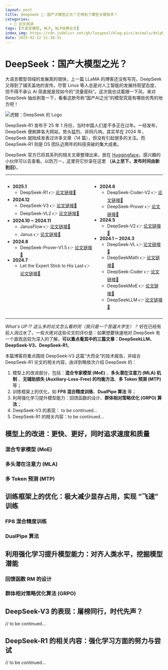 ```yaml
---
layout: post
title: DeepSeek 🐬：国产大模型之光？它用到了哪些关键技术？
categories:
  - 📖 论文阅读
tags: [大语言模型, NLP, NLP经典论文]
index_img: https://cdn.jsdelivr.net/gh/lazypool/blog-pics/animals/dolphin.png
date: 2025-02-12 21:38:31
---
```


# DeepSeek：国产大模型之光？

大语言模型领域的发展真的很快，上一篇 LLaMA 的博客还没有写完，DeepSeek 又得到了铺天盖地的宣传。尽管 Linus 等人总是对人工智能的发展持观望态度，但不得不承认 AI 简直就是现如今的“流量密码”。这次我也试着跟一下风，来对 DeepSeek 抽丝剥茧一下，看看这款号称“国产AI之光”的模型究竟有哪些优秀的地方吧！

![虎鲸：DeepSeek 的 Logo](logo-deepseek.png)

DeepSeek-R1 发布于 25 年 1 月份，当时中国人们差不多正在过年。一经发布，DeepSeek 便刷屏各大网站，势头猛烈、非同凡响。其实早在 2024 年，DeepSeek 就陆续发表过许多文章（14 篇），但没有引起很多的关注。而 DeepSeek-R1 则是 DS 团队近两年的科技突破的集大成者。

DeepSeek 官方已将其系列的相关文章整理出来，放在 [Huggingface](https://huggingface.co/collections/Presidentlin/deepseek-papers-674c536aa6acddd9bc98c2ac)，感兴趣的小伙伴可以去查看。以防万一，这里将它抄录在这里 **（从上至下，发布时间由新到旧）**。

---

<div style="display:flex; justify-content:left"><div>

- **2025.1**
    - DeepSeek-R1 👉 [论文链接🔗](https://arxiv.org/abs/2501.12948)
- **2024.12** 
    - DeepSeek-V3 👉 [论文链接🔗](https://arxiv.org/abs/2412.19437)
    - DeepSeek-VL2 👉 [论文链接🔗](https://arxiv.org/abs/2412.10302)
- **2024.10 ~ 2024.11**
    - JanusFlow 👉 [论文链接🔗](https://arxiv.org/abs/2411.07975)
    - Janus 👉 [论文链接🔗](https://arxiv.org/abs/2410.13848)
- **2024.8**
    - DeepSeek-Prover-V1.5 👉 [论文链接🔗](https://arxiv.org/abs/2408.08152)
- **2024.7**
    - Let the Expert Stick to His Last 👉 [论文链接🔗](https://arxiv.org/abs/2407.01906)
</div><div>

- **2024.6**
    - DeepSeek-Coder-V2 👉 [论文链接🔗](https://arxiv.org/abs/2406.11931)
    - DeepSeek-Prover 👉 [论文链接🔗](https://arxiv.org/abs/2406.14333)
- **2024.5**
    - DeepSeek-V2 👉 [论文链接🔗](https://arxiv.org/abs/2405.04434)
- **2024.1 ~ 2024.3**
    - DeepSeek-VL 👉 [论文链接🔗](https://arxiv.org/abs/2403.05525)
    - DeepSeekMath 👉 [论文链接🔗](https://arxiv.org/abs/2402.03300)
    - DeepSeek-Coder 👉 [论文链接🔗](https://arxiv.org/abs/2401.14196)
    - DeepSeekMoE 👉 [论文链接🔗](https://arxiv.org/abs/2401.06066)
    - DeepSeekLLM 👉 [论文链接🔗](https://arxiv.org/abs/2401.02954)
</div></div>

---

*What's UP !? 这么多的论文怎么看的完（我只是一个苦逼大学生）？* 好在已经有前人淌过水了。一些大佬对这些论文的评价是：如果想要快速地对 DeepSeek 有一个直观且较为深入的了解，**可以重点看其中的三篇文章：DeepSeekLLM、DeepSeek-V3、DeepSeek-R1**。

本篇博客将重点围绕 DeepSeek-V3 这篇“大而全”的技术报告，并结合 DeepSeek-R1 论文的相关内容，由详到略依次介绍 DeepSeek 的：
1) 模型上的改进部分，包括：**混合专家模型 (MoE)** 、**多头潜在注意力 (MLA) 机制** 、**无辅助损失 (Auxiliary-Loss-Free) 的均衡方法**、**多 Token 预测 (MTP)** 等；
2) 训练框架上的优化，如 **FP8 混合精度训练**、**DualPipe 算法** 等；
3) 利用强化学习提升模型能力：回馈函数的设计、**群体相对策略优化 (GRPO) 算法**；
4) DeepSeek-V3 的表现： to be continued...
5) DeepSeek-R1 的相关内容：to be continued...

## 模型上的改进：更快、更好，同时追求速度和质量

### 混合专家模型 (MoE)

### 多头潜在注意力 (MLA)

### 多 Token 预测 (MTP)

## 训练框架上的优化：极大减少显存占用，实现 “飞速” 训练

### FP8 混合精度训练

### DualPipe 算法

## 利用强化学习提升模型能力：对齐人类水平，挖掘模型潜能

### 回馈函数 RM 的设计

### 群体相对策略优化算法 (GRPO)

## DeepSeek-V3 的表现：屠榜同行，时代先声？

// to be continued...

## DeepSeek-R1 的相关内容：强化学习方面的努力与尝试

// to be continued...
